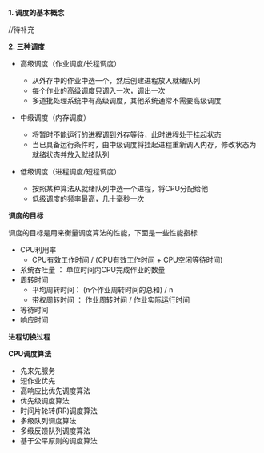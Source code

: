 **1. 调度的基本概念**

//待补充



**2. 三种调度**

- 高级调度（作业调度/长程调度）

  - 从外存中的作业中选一个，然后创建进程放入就绪队列
  - 每个作业的高级调度只调入一次，调出一次
  - 多道批处理系统中有高级调度，其他系统通常不需要高级调度

  

- 中级调度（内存调度）

  - 将暂时不能运行的进程调到外存等待，此时进程处于挂起状态
  - 当已具备运行条件时，由中级调度将挂起进程重新调入内存，修改状态为就绪状态并放入就绪队列

  

- 低级调度（进程调度/短程调度）

  - 按照某种算法从就绪队列中选一个进程，将CPU分配给他
  - 低级调度的频率最高，几十毫秒一次







**调度的目标**

调度的目标是用来衡量调度算法的性能，下面是一些性能指标

- CPU利用率
  - CPU有效工作时间 / (CPU有效工作时间 + CPU空闲等待时间)
- 系统吞吐量 ： 单位时间内CPU完成作业的数量
- 周转时间
  - 平均周转时间： (n个作业周转时间的总和) / n
  - 带权周转时间 ： 作业周转时间 / 作业实际运行时间
- 等待时间
- 响应时间



**进程切换过程**



**CPU调度算法**



- 先来先服务
- 短作业优先
- 高响应比优先调度算法
- 优先级调度算法
- 时间片轮转(RR)调度算法
- 多级队列调度算法
- 多级反馈队列调度算法
- 基于公平原则的调度算法